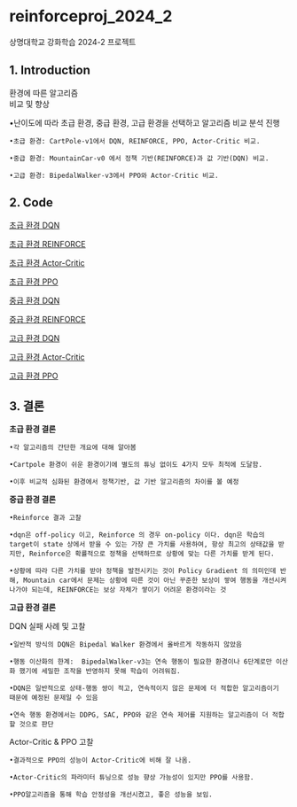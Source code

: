 # reinforceproj_2024_2
상명대학교 강화학습 2024-2 프로젝트

## 1. Introduction
환경에 따른 알고리즘  
비교 및 향상

•난이도에 따라 초급 환경, 중급 환경, 고급 환경을 선택하고 알고리즘 비교 분석 진행

	•초급 환경: CartPole-v1에서 DQN, REINFORCE, PPO, Actor-Critic 비교.

	•중급 환경: MountainCar-v0 에서 정책 기반(REINFORCE)과 값 기반(DQN) 비교.

	•고급 환경: BipedalWalker-v3에서 PPO와 Actor-Critic 비교.


## 2. Code
[초급 환경 DQN](https://github.com/gkstmdgnsgong/reinforceproj_2024_2/blob/main/code/cartpole_DQN.ipynb)

[초급 환경 REINFORCE](https://github.com/gkstmdgnsgong/reinforceproj_2024_2/blob/main/code/cartpole_REINFORCE.ipynb)

[초급 환경 Actor-Critic](https://github.com/gkstmdgnsgong/reinforceproj_2024_2/blob/main/code/cartpole_actor_critic.ipynb)

[초급 환경 PPO](https://github.com/gkstmdgnsgong/reinforceproj_2024_2/blob/main/code/cartpole_PPO.ipynb)

[중급 환경 DQN](https://github.com/gkstmdgnsgong/reinforceproj_2024_2/blob/main/code/mountain_DQN.ipynb)

[중급  환경 REINFORCE](https://github.com/gkstmdgnsgong/reinforceproj_2024_2/blob/main/code/mountain_REINFORCE.ipynb)

[고급 환경 DQN](https://github.com/gkstmdgnsgong/reinforceproj_2024_2/blob/main/code/bipedal_DQN.ipynb)

[고급 환경 Actor-Critic](https://github.com/gkstmdgnsgong/reinforceproj_2024_2/blob/main/code/bipedal_actor-critic.ipynb)

[고급 환경 PPO](https://github.com/gkstmdgnsgong/reinforceproj_2024_2/blob/main/code/bipedal_PPO.ipynb)


## 3. 결론

**초급 환경 결론**

	•각 알고리즘의 간단한 개요에 대해 알아봄

	•Cartpole 환경이 쉬운 환경이기에 별도의 튜닝 없이도 4가지 모두 최적에 도달함.

	•이후 비교적 심화된 환경에서 정책기반, 값 기반 알고리즘의 차이를 볼 예정

**중급 환경 결론**

	•Reinforce 결과 고찰

	•dqn은 off-policy 이고, Reinforce 의 경우 on-policy 이다. dqn은 학습의 target이 state 상에서 받을 수 있는 가장 큰 가치를 사용하여, 항상 최고의 상태값을 받지만, Reinforce은 확률적으로 정책을 선택하므로 상황에 맞는 다른 가치를 받게 된다.

	•상황에 따라 다른 가치를 받아 정책을 발전시키는 것이 Policy Gradient 의 의미인데 반해, Mountain car에서 문제는 상황에 따른 것이 아닌 꾸준한 보상이 쌓여 행동을 개선시켜 나가야 되는데, REINFORCE는 보상 자체가 쌓이기 어려운 환경이라는 것

**고급 환경 결론**

DQN 실패 사례 및 고찰

	•일반적 방식의 DQN은 Bipedal Walker 환경에서 올바르게 작동하지 않았음

	•행동 이산화의 한계:  BipedalWalker-v3는 연속 행동이 필요한 환경이나 6단계로만 이산화 했기에 세밀한 조작을 반영하지 못해 학습이 어려워짐.

	•DQN은 일반적으로 상태-행동 쌍이 적고, 연속적이지 않은 문제에 더 적합한 알고리즘이기 때문에 예정된 문제일 수 있음

	•연속 행동 환경에서는 DDPG, SAC, PPO와 같은 연속 제어를 지원하는 알고리즘이 더 적합할 것으로 판단

Actor-Critic & PPO 고찰

	•결과적으로 PPO의 성능이 Actor-Critic에 비해 잘 나옴.

	•Actor-Critic의 파라미터 튜닝으로 성능 향상 가능성이 있지만 PPO를 사용함.

	•PPO알고리즘을 통해 학습 안정성을 개선시켰고, 좋은 성능을 보임.
